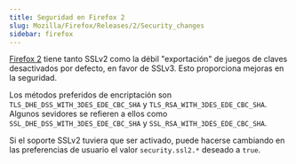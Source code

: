 ```yaml
---
title: Seguridad en Firefox 2
slug: Mozilla/Firefox/Releases/2/Security_changes
sidebar: firefox
---
```


[Firefox 2](/es/Firefox_2) tiene tanto SSLv2 como la débil "exportación" de juegos de claves desactivados por defecto, en favor de SSLv3. Esto proporciona mejoras en la seguridad.

Los métodos preferidos de encriptación son `TLS_DHE_DSS_WITH_3DES_EDE_CBC_SHA` y `TLS_RSA_WITH_3DES_EDE_CBC_SHA`. Algunos sevidores se refieren a ellos como `SSL_DHE_DSS_WITH_3DES_EDE_CBC_SHA` y `SSL_RSA_WITH_3DES_EDE_CBC_SHA`.

Si el soporte SSLv2 tuviera que ser activado, puede hacerse cambiando en las preferencias de usuario el valor `security.ssl2.*` deseado a `true`.
